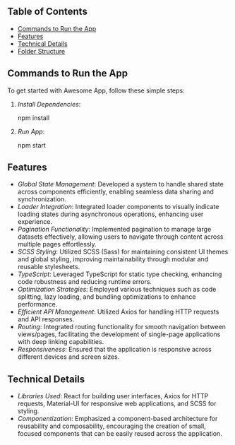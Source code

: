 ## Table of Contents

- [Commands to Run the App](#commands-to-run-the-app)
- [Features](#features)
- [Technical Details](#technical-details)
- [Folder Structure](#folder-structure)

## Commands to Run the App

To get started with Awesome App, follow these simple steps:

1. _Install Dependencies_:

   npm install

2. _Run App_:

   npm start

## Features

- _Global State Management_: Developed a system to handle shared state across components efficiently, enabling seamless data sharing and synchronization.
- _Loader Integration_: Integrated loader components to visually indicate loading states during asynchronous operations, enhancing user experience.
- _Pagination Functionality_: Implemented pagination to manage large datasets effectively, allowing users to navigate through content across multiple pages effortlessly.
- _SCSS Styling_: Utilized SCSS (Sass) for maintaining consistent UI themes and global styling, improving maintainability through modular and reusable stylesheets.
- _TypeScript_: Leveraged TypeScript for static type checking, enhancing code robustness and reducing runtime errors.
- _Optimization Strategies_: Employed various techniques such as code splitting, lazy loading, and bundling optimizations to enhance performance.
- _Efficient API Management_: Utilized Axios for handling HTTP requests and API responses.
- _Routing_: Integrated routing functionality for smooth navigation between views/pages, facilitating the development of single-page applications with deep linking capabilities.
- _Responsiveness_: Ensured that the application is responsive across different devices and screen sizes.

## Technical Details

- _Libraries Used_: React for building user interfaces, Axios for HTTP requests, Material-UI for responsive web applications, and SCSS for styling.
- _Componentization_: Emphasized a component-based architecture for reusability and composability, encouraging the creation of small, focused components that can be easily reused across the application.
